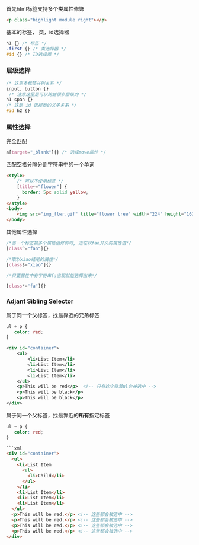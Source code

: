 首先html标签支持多个类属性修饰
```html
<p class="highlight module right"></p>
```

基本的标签， 类，id选择器
```css
h1 {} /* 标签 */
.first {} /* 类选择器 */
#id {} /* ID选择器 */
```

### 层级选择
```css
/* 这里多标签并列关系 */
input, button {} 
 /* 注意这里是可以跨越很多层级的 */
h1 span {}
/* 这是 id 选择器的父子关系 */
#id h2 {} 
```


### 属性选择
完全匹配
```css
a[target="_blank"]{} /* 选择move属性 */
```
匹配空格分隔分割字符串中的一个单词
```html
<style>
	/* 可以不使用标签 */
	[title~="flower"] {
	  border: 5px solid yellow;
	}
</style>
<body>
	<img src="img_flwr.gif" title="flower tree" width="224" height="162">
</body>
```
其他属性选择

```css
/*当一个标签被多个属性值修饰时, 选在以fan开头的属性值*/
[class^="fan"]{}

/*取以xiao结尾的属性*/
[class$="xiao"]{}

/*只要属性中有字符串fa出现就能选择出来*/

[class*="fa"]{}
```

### Adjant Sibling Selector
属于同**一个**父标签，找最靠近的兄弟标签
```css
ul + p {
   color: red;
}
```


```xml
<div id="container">
    <ul>
        <li>List Item</li>
        <li>List Item</li>
        <li>List Item</li>
        <li>List Item</li>
    </ul>
    <p>This will be red</p>  <!-- 只有这个贴着ul会被选中 -->
    <p>This will be black</p>
    <p>This will be black</p>
</div>
```

属于同一个父标签，找最靠近的**所有**指定标签
```css
ul ~ p {
   color: red;
}

```

```html
```xml
<div id="container">
  <ul>
    <li>List Item
      <ul>
        <li>Child</li>
      </ul>
    </li>
    <li>List Item</li>
    <li>List Item</li>
    <li>List Item</li>
  </ul>
  <p>This will be red.</p> <!-- 这些都会被选中 -->
  <p>This will be red.</p> <!-- 这些都会被选中 -->
  <p>This will be red.</p> <!-- 这些都会被选中 -->
  <p>This will be red.</p> <!-- 这些都会被选中 -->
</div>
```

